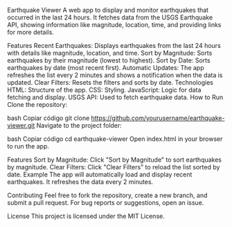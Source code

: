 Earthquake Viewer
A web app to display and monitor earthquakes that occurred in the last 24 hours. It fetches data from the USGS Earthquake API, showing information like magnitude, location, time, and providing links for more details.

Features
Recent Earthquakes: Displays earthquakes from the last 24 hours with details like magnitude, location, and time.
Sort by Magnitude: Sorts earthquakes by their magnitude (lowest to highest).
Sort by Date: Sorts earthquakes by date (most recent first).
Automatic Updates: The app refreshes the list every 2 minutes and shows a notification when the data is updated.
Clear Filters: Resets the filters and sorts by date.
Technologies
HTML: Structure of the app.
CSS: Styling.
JavaScript: Logic for data fetching and display.
USGS API: Used to fetch earthquake data.
How to Run
Clone the repository:

bash
Copiar código
git clone https://github.com/yourusername/earthquake-viewer.git
Navigate to the project folder:

bash
Copiar código
cd earthquake-viewer
Open index.html in your browser to run the app.

Features
Sort by Magnitude: Click "Sort by Magnitude" to sort earthquakes by magnitude.
Clear Filters: Click "Clear Filters" to reload the list sorted by date.
Example
The app will automatically load and display recent earthquakes. It refreshes the data every 2 minutes.

Contributing
Feel free to fork the repository, create a new branch, and submit a pull request. For bug reports or suggestions, open an issue.

License
This project is licensed under the MIT License.
